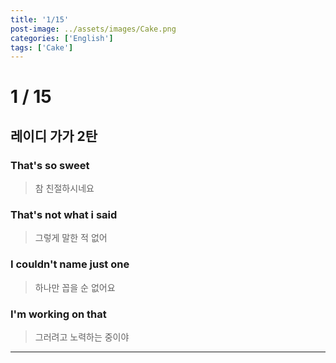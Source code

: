 ```yaml
---
title: '1/15'
post-image: ../assets/images/Cake.png
categories: ['English']
tags: ['Cake']
---
```

# 1 / 15
## 레이디 가가 2탄
### That's so sweet
> 참 친절하시네요

### That's not what i said
> 그렇게 말한 적 없어

### I couldn't name just one
> 하나만 꼽을 순 없어요

### I'm working on that
> 그러려고 노력하는 중이야
---

